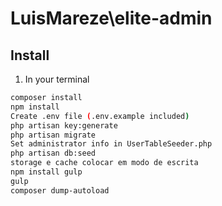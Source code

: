 # LuisMareze\elite-admin

## Install

1) In your terminal

``` bash
composer install
npm install
Create .env file (.env.example included)
php artisan key:generate
php artisan migrate
Set administrator info in UserTableSeeder.php
php artisan db:seed
storage e cache colocar em modo de escrita
npm install gulp
gulp
composer dump-autoload
```

